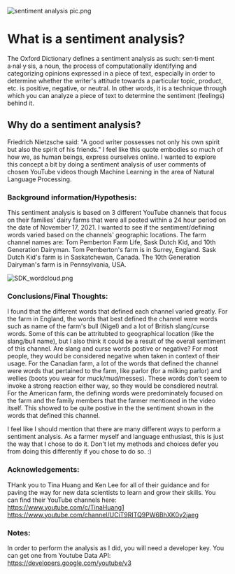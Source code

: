 ![sentiment analysis pic.png](https://github.com/jdickson207/final-project-/blob/master/visualizations/sentiment%20analysis%20pic.png?raw=true)



# What is a sentiment analysis?
The Oxford Dictionary defines a sentiment analysis as such: sen·ti·ment a·nal·y·sis, a noun, the process of computationally identifying and categorizing opinions expressed in a piece of text, especially in order to determine whether the writer's attitude towards a particular topic, product, etc. is positive, negative, or neutral. In other words, it is a technique through which you can analyze a piece of text to determine the sentiment (feelings) behind it.

## Why do a sentiment analysis?
Friedrich Nietzsche said: "A good writer possesses not only his own spirit but also the spirit of his friends." I feel like this quote embodies so much of how we, as human beings, express ourselves online. I wanted to explore this concept a bit by doing a sentiment analysis of user comments of chosen YouTube videos though Machine Learning in the area of Natural Language Processing.

### Background information/Hypothesis:
This sentiment analysis is based on 3 different YouTube channels that focus on their families' dairy farms that were all posted within a 24 hour period on the date of November 17, 2021. I wanted to see if the sentiment/defining words varied based on the channels' geographic locations. The farm channel names are: Tom Pemberton Farm Life, Sask Dutch Kid, and 10th Generation Dairyman. Tom Pemberton's farm is in Surrey, England. Sask Dutch Kid's farm is in Saskatchewan, Canada. The 10th Generation Dairyman's farm is in Pennsylvania, USA.


![SDK_wordcloud.png](https://github.com/jdickson207/final-project-/blob/master/visualizations/SDK_wordcloud.png?raw=true)


### Conclusions/Final Thoughts:
I found that the different words that defined each channel varied greatly. For the farm in England, the words that best defined the channel were words such as name of the farm's bull (Nigel) and a lot of British slang/curse words. Some of this can be attritubted to geographical location (like the slang/bull name), but I also think it could be a result of the overall sentiment of this channel. Are slang and curse words postive or negative? For most people, they would be considered negative when taken in context of their usage. 
For the Canadian farm, a lot of the words that defined the channel were words that pertained to the farm, like parlor (for a milking parlor) and wellies (boots you wear for muck/mud/messes). These words don't seem to invoke a strong reaction either way, so they would be consdiered neutral. 
For the American farm, the defining words were predominately focused on the farm and the family members that the farmer mentioned in the video itself. This showed to be quite postive in the the sentiment shown in the words that defined this channel.

I feel like I should mention that there are many different ways to perform a sentiment analysis. As a farmer myself and language enthusiast, this is just the way that I chose to do it. Don't let my methods and choices defer you from doing this differently if you chose to do so. :)


### Acknowledgements:
THank you to Tina Huang and Ken Lee for all of their guidance and for paving the way for new data scientists to learn and grow their skills. You can find their YouTube channels here: https://www.youtube.com/c/TinaHuang1  https://www.youtube.com/channel/UCiT9RITQ9PW6BhXK0y2jaeg


### Notes:
In order to perform the analysis as I did, you will need a developer key. You can get one from Youtube Data API: https://developers.google.com/youtube/v3


